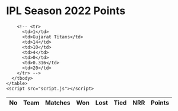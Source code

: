 <!-- Your task is to create a table for displaying the points of IPL Season 2022.
The data is provided in this API endpoint: https://my-json-server.typicode.com/FreSauce/json-ipl/data.

Use a script to fetch the data from the given API endpoint. Sort the data fetched in ascending order based on the NRR value of each team. Display the sorted data in the table.

The table should have 8 columns and 11 rows (10 + 1, including the header row).
Use the thead and tbody to distinguish between the header rows and body rows. And use th for header cells.

The table should also have some CSS formatting.
The header cells should have a background color of #00008b and text color of #ffffff.
Inside the table body, the first column cells should have a background color of #f2f2f2.
Inside the table body, the last column cells should have a background color of #d1d1d1.
Inside the table body, all the cells td should have solid border of width 1px and color #dddddd


This is how it should look -


https://d3dyfaf3iutrxo.cloudfront.net/thumbnail/assignment/question/bafab3d0831447f794446aad34184ee7.png


 -->



<!DOCTYPE html>
<html lang="en">
  <head>
    <meta charset="UTF-8" />
    <meta http-equiv="X-UA-Compatible" content="IE=edge" />
    <meta name="viewport" content="width=device-width, initial-scale=1.0" />
    <link rel="stylesheet" href="style.css" />
    <title>IPL SEASON 2022</title>
  </head>
  <body>
    <h1 class="title">IPL Season 2022 Points</h1>
    <table>
      <thead>
        <tr>
          <th>No</th>
          <th>Team</th>
          <th>Matches</th>
          <th>Won</th>
          <th>Lost</th>
          <th>Tied</th>
          <th>NRR</th>
          <th>Points</th>
        </tr>
      </thead>
      <tbody>

        <!-- <tr>
          <td>1</td>
          <td>Gujarat Titans</td>
          <td>14</td>
          <td>10</td>
          <td>4</td>
          <td>0</td>
          <td>0.316</td>
          <td>20</td>
        </tr> -->
      </tbody>
    </table>
    <script src="script.js"></script>
  </body>
</html>

